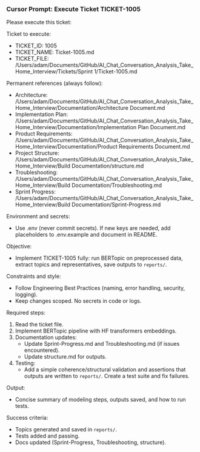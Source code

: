 ### Cursor Prompt: Execute Ticket TICKET-1005

Please execute this ticket:

Ticket to execute:
- TICKET_ID: 1005
- TICKET_NAME: Ticket-1005.md
- TICKET_FILE: /Users/adam/Documents/GitHub/AI_Chat_Conversation_Analysis_Take_Home_Interview/Tickets/Sprint 1/Ticket-1005.md

Permanent references (always follow):
- Architecture: /Users/adam/Documents/GitHub/AI_Chat_Conversation_Analysis_Take_Home_Interview/Documentation/Architecture Document.md
- Implementation Plan: /Users/adam/Documents/GitHub/AI_Chat_Conversation_Analysis_Take_Home_Interview/Documentation/Implementation Plan Document.md
- Product Requirements: /Users/adam/Documents/GitHub/AI_Chat_Conversation_Analysis_Take_Home_Interview/Documentation/Product Requirements Document.md
- Project Structure: /Users/adam/Documents/GitHub/AI_Chat_Conversation_Analysis_Take_Home_Interview/Build Documentation/structure.md
- Troubleshooting: /Users/adam/Documents/GitHub/AI_Chat_Conversation_Analysis_Take_Home_Interview/Build Documentation/Troubleshooting.md
- Sprint Progress: /Users/adam/Documents/GitHub/AI_Chat_Conversation_Analysis_Take_Home_Interview/Build Documentation/Sprint-Progress.md

Environment and secrets:
- Use .env (never commit secrets). If new keys are needed, add placeholders to .env.example and document in README.

Objective:
- Implement TICKET-1005 fully: run BERTopic on preprocessed data, extract topics and representatives, save outputs to `reports/`.

Constraints and style:
- Follow Engineering Best Practices (naming, error handling, security, logging).
- Keep changes scoped. No secrets in code or logs.

Required steps:
1) Read the ticket file.
2) Implement BERTopic pipeline with HF transformers embeddings.
3) Documentation updates:
   - Update Sprint-Progress.md and Troubleshooting.md (if issues encountered).
   - Update structure.md for outputs.
4) Testing:
   - Add a simple coherence/structural validation and assertions that outputs are written to `reports/`. Create a test suite and fix failures.

Output:
- Concise summary of modeling steps, outputs saved, and how to run tests.

Success criteria:
- Topics generated and saved in `reports/`.
- Tests added and passing.
- Docs updated (Sprint-Progress, Troubleshooting, structure). 